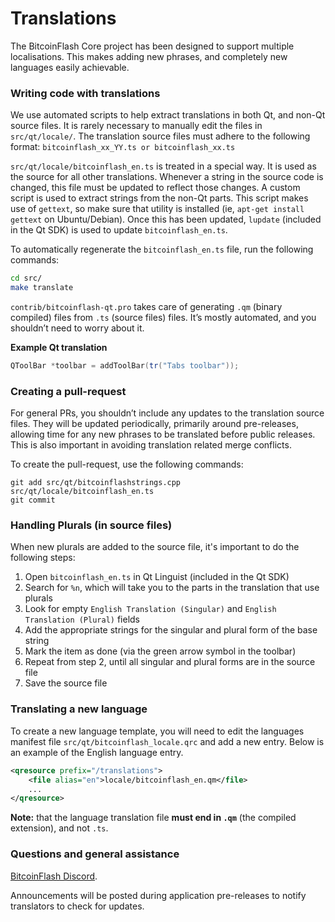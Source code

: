 Translations
============

The BitcoinFlash Core project has been designed to support multiple localisations. This makes adding new phrases, and completely new languages easily achievable.

### Writing code with translations
We use automated scripts to help extract translations in both Qt, and non-Qt source files. It is rarely necessary to manually edit the files in `src/qt/locale/`. The translation source files must adhere to the following format:
`bitcoinflash_xx_YY.ts or bitcoinflash_xx.ts`

`src/qt/locale/bitcoinflash_en.ts` is treated in a special way. It is used as the source for all other translations. Whenever a string in the source code is changed, this file must be updated to reflect those changes. A custom script is used to extract strings from the non-Qt parts. This script makes use of `gettext`, so make sure that utility is installed (ie, `apt-get install gettext` on Ubuntu/Debian). Once this has been updated, `lupdate` (included in the Qt SDK) is used to update `bitcoinflash_en.ts`.

To automatically regenerate the `bitcoinflash_en.ts` file, run the following commands:
```sh
cd src/
make translate
```

`contrib/bitcoinflash-qt.pro` takes care of generating `.qm` (binary compiled) files from `.ts` (source files) files. It’s mostly automated, and you shouldn’t need to worry about it.

**Example Qt translation**
```cpp
QToolBar *toolbar = addToolBar(tr("Tabs toolbar"));
```

### Creating a pull-request
For general PRs, you shouldn’t include any updates to the translation source files. They will be updated periodically, primarily around pre-releases, allowing time for any new phrases to be translated before public releases. This is also important in avoiding translation related merge conflicts.

To create the pull-request, use the following commands:
```
git add src/qt/bitcoinflashstrings.cpp src/qt/locale/bitcoinflash_en.ts
git commit
```

### Handling Plurals (in source files)
When new plurals are added to the source file, it's important to do the following steps:

1. Open `bitcoinflash_en.ts` in Qt Linguist (included in the Qt SDK)
2. Search for `%n`, which will take you to the parts in the translation that use plurals
3. Look for empty `English Translation (Singular)` and `English Translation (Plural)` fields
4. Add the appropriate strings for the singular and plural form of the base string
5. Mark the item as done (via the green arrow symbol in the toolbar)
6. Repeat from step 2, until all singular and plural forms are in the source file
7. Save the source file

### Translating a new language
To create a new language template, you will need to edit the languages manifest file `src/qt/bitcoinflash_locale.qrc` and add a new entry. Below is an example of the English language entry.

```xml
<qresource prefix="/translations">
    <file alias="en">locale/bitcoinflash_en.qm</file>
    ...
</qresource>
```

**Note:** that the language translation file **must end in `.qm`** (the compiled extension), and not `.ts`.

### Questions and general assistance
[BitcoinFlash Discord](https://discord.bitcoinflash.net).

Announcements will be posted during application pre-releases to notify translators to check for updates.
